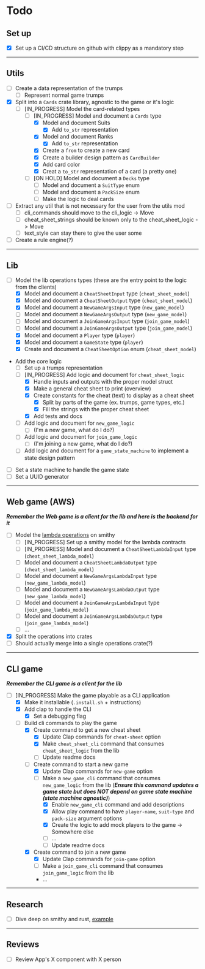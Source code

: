 # Todo

## Set up
- [x] Set up a CI/CD structure on github with clippy as a mandatory step

---

## Utils
- [ ] Create a data representation of the trumps
  - [ ] Represent normal game trumps
- [x] Split into a `Cards` crate library, agnostic to the game or it's logic
  - [ ] [IN_PROGRESS] Model the card-related types
    - [ ] [IN_PROGRESS] Model and document a `Cards` type
      - [x] Model and document Suits
        - [x]  Add `to_str` representation
      - [x] Model and document Ranks
        - [x]  Add `to_str` representation
      - [x] Create a `from` to create a new card
      - [x] Create a builder design pattern as `CardBuilder`
      - [x] Add card color
      - [x] Creat a `to_str` representation of a card (a pretty one)
    - [ ] [ON HOLD] Model and document a `Decks` type
      - [ ] Model and document a `SuitType` enum
      - [ ] Model and document a `PackSize` enum
      - [ ] Make the logic to deal cards
- [ ] Extract any util that is not necessary for the user from the utils mod
  - [ ] cli_commands should move to the cli_logic -> Move
  - [ ] cheat_sheet_strings should be known only to the cheat_sheet_logic -> Move
  - [ ] text_style can stay there to give the user some 
- [ ] Create a rule engine(?)

---
## Lib
- [ ] Model the lib operations types (these are the entry point to the logic from the clients)
  - [x] Model  and document a `CheatSheetInput` type (`cheat_sheet_model`)
  - [x] Model  and document a `CheatSheetOutput` type  (`cheat_sheet_model`)
  - [x] Model  and document a `NewGameArgsInput` type  (`new_game_model`)
  - [ ] Model  and document a `NewGameArgsOutput` type  (`new_game_model`)
  - [ ] Model  and document a `JoinGameArgsInput` type  (`join_game_model`)
  - [ ] Model  and document a `JoinGameArgsOutput` type  (`join_game_model`)
  - [x] Model  and document a `Player` type (`player`)
  - [x] Model  and document a `GameState` type (`player`)
  - [x] Create and document a `CheatSheetOption` enum (`cheat_sheet_model`)
- Add the core logic
  - [ ] Set up a trumps representation
  - [ ] [IN_PROGRESS] Add logic and document for `cheat_sheet_logic`
    - [x] Handle inputs and outputs with the proper model struct
    - [x] Make a general cheat sheet to print (overview)
    - [x] Create constants for the cheat (text) to display as a cheat sheet
      - [x] Split by parts of the game (ex. trumps, game types, etc.)
      - [x] Fill the strings with the proper cheat sheet
    - [x] Add tests and docs
  - [ ] Add logic and document for `new_game_logic`
    - [ ] (I'm a new game, what do I do?)
  - [ ] Add logic and document for `join_game_logic`
    - [ ] (I'm joining a new game, what do I do?)
  - [ ] Add logic and document for a `game_state_machine` to implement a state design pattern
- [ ] Set a state machine to handle the game state
- [ ] Set a UUID generator

---

## Web game (AWS)

***Remember the Web game is a client for the lib and here is the backend for it***

- [ ] Model the [lambda operations](https://github.com/Rbatistab/dopplekopf-cdk/blob/main/docs/ARCHITECTURE_AND_DESIGN.md?plain=1#L68-L73) on smithy
  - [ ] [IN_PROGRESS] Set up a smithy model for the lambda contracts
  - [ ] [IN_PROGRESS] Model  and document a `CheatSheetLambdaInput` type (`cheat_sheet_lambda_model`)
  - [ ] Model  and document a `CheatSheetLambdaOutput` type  (`cheat_sheet_lambda_model`)
  - [ ] Model  and document a `NewGameArgsLambdaInput` type  (`new_game_lambda_model`)
  - [ ] Model  and document a `NewGameArgsLambdaOutput` type  (`new_game_lambda_model`)
  - [ ] Model  and document a `JoinGameArgsLambdaInput` type  (`join_game_lambda_model`)
  - [ ] Model  and document a `JoinGameArgsLambdaOutput` type  (`join_game_lambda_model`)
  - [ ] ...
- [x] Split the operations into crates
- [ ] Should actually merge into a single operations crate(?)

---

## CLI game

***Remember the CLI game is a client for the lib***

- [ ] [IN_PROGRESS] Make the game playable as a CLI application
  - [x] Make it installable (`.install.sh` + instructions)
  - [x] Add clap to handle the CLI
    - [x] Set a debugging flag
  - [ ] Build cli commands to play the game
    - [x] Create command to get a new cheat sheet
      - [x] Update Clap commands for `cheat-sheet` option
      - [x] Make `cheat_sheet_cli` command that consumes `cheat_sheet_logic` from the lib
      - [ ] Update readme docs
    - [ ] Create command to start a new game
      - [x] Update Clap commands for `new-game` option
      - [ ] Make a `new_game_cli` command that consumes `new_game_logic` from the lib (***Ensure this command updates a game state but does NOT depend on game state machine (state machine agnostic)***)
        - [x] Enable `new_game_cli` command and add descriptions
        - [x] Allow play command to have `player-name`, `suit-type` and `pack-size` argument options
        - [x] Create the logic to add mock players to the game -> Somewhere else
        - [ ] ...
        - [ ] Update readme docs
    - [x] Create command to join a new game
      - [x] Update Clap commands for `join-game` option
      - [ ] Make a `join_game_cli` command that consumes `join_game_logic` from the lib
      - ...

---

## Research

- [ ] Dive deep on smithy and rust, [example](https://github.com/david-perez/smithy-rs-lambda-cdk/tree/master)

---

## Reviews

- [ ] Review App's X component with X person
